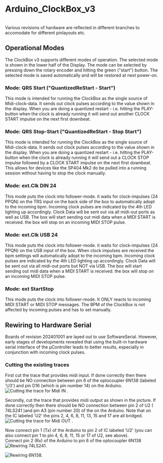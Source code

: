 # Arduino_ClockBox_v3<br>
<br>
Various revisions of hardware are reflected in different branches to accomodate for different
pinlayouts etc.

## Operational Modes  
The ClockBox v3 supports different modes of operation. The selected mode is shown in the lower half of the Display. The mode can be selected by pressing down the rotary encoder and hitting the green ("start") button. The selected mode is saved automatically and will be restored at next power-on.  
### Mode: QRS Start ("QuantizedReStart - Start")
This mode is intended for running the ClockBox as the single source of Midi-clock-data. It sends out clock pulses according to the value shown in the display. When you are doing a quantized restart - i.e. hitting the PLAY-button when the clock is already running it will send out another CLOCK START impulse on the next first downbeat.
  
### Mode: QRS Stop-Start ("QuantizedReStart - Stop Start")
This mode is intended for running the ClockBox as the single source of Midi-clock-data. It sends out clock pulses according to the value shown in the display. When you are doing a quantized restart - i.e. hitting the PLAY-button when the clock is already running it will send out a CLOCK STOP impulse followed by a CLOCK START impulse on the next first downbeat. This allows for devices like the SP404 Mk2 do be pulled into a running session without having to stop the clock manually.
  
### Mode: ext.Clk DIN 24
This mode puts the clock into follower-mode. it waits for clock-impulses (24 PPQN) on the TRS input on the back side of the box to automatically adopt to the incoming bpm. Incoming clock pulses are indicated by the 4th LED lighting up accordingly. Clock Data will be sent out via all midi-out ports as well as USB. The box will start sending out midi data when a MIDI START is received. the box will stop on an incoming MIDI STOP pulse.
  
### Mode: ext.Clk USB 24
This mode puts the clock into follower-mode. it waits for clock-impulses (24 PPQN) on the USB input of the box. When clock impulses are received the bpm settings will automatically adopt to the incoming bpm. Incoming clock pulses are indicated by the 4th LED lighting up accordingly. Clock Data will be sent out via all midi-out ports but NOT via USB. The box will start sending out midi data when a MIDI START is received. the box will stop on an incoming MIDI STOP pulse.
  
### Mode: ext StartStop
This mode puts the clock into follower-mode. It ONLY reacts to incoming MIDI START or MIDI STOP messages. The BPM of the ClockBox is not affected by incoming pulses and has to set manually.
  

## Rewiring to Hardware Serial  
Boards of revision 202401001 are layed out to use SoftwareSerial. However, early stages of developments revealed that using the built-in hardware serial interface of the µController leads to better results, especially in conjunction with incoming clock pulses.  
  

### Cutting the existing traces
First cut the trace that provides midi input. If done correctly then there should be NO connection between pin 6 of the optocoupler 6N138 (labeled 'U3') and pin D16 (which is pin number 14) on the Arduino.
![Cutting the trace for Midi IN .](https://github.com/Andymann/Arduino_ClockBox_v3/blob/main/images/image_1.jpg?raw=true)  
  
Secondly, cut the trace that provides midi output as shown in the picture. If done correctly then there should be NO connection between pin 2 of U2 ( 74LS241 )and pin A3 (pin number 20) of the on the Arduino. Note that on the IC labeled 'U2' the pins 2, 4, 6, 8, 11, 13, 15 and 17 are all bridged.
![Cutting the trace for Midi OUT .](https://github.com/Andymann/Arduino_ClockBox_v3/blob/main/images/image_2.jpg?raw=true)  
  
Now connect pin 1 (Tx) of the Arduino to pin 2 of IC labeled 'U2' (you can also connect pin 1 to pin 4, 6, 8, 11, 15 or 17 of U2, see above).  
Connect pin 2 (Rx) of the Arduino to pin 6 of the optocoupler 6N138
![Rewiring 74LS241.](https://github.com/Andymann/Arduino_ClockBox_v3/blob/main/images/image_4.jpg?raw=true)
  
![Rewiring 6N138.](https://github.com/Andymann/Arduino_ClockBox_v3/blob/main/images/image_5.jpg?raw=true)